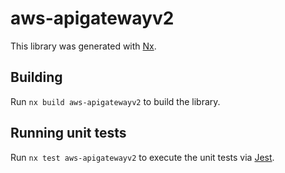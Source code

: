 # aws-apigatewayv2

This library was generated with [Nx](https://nx.dev).

## Building

Run `nx build aws-apigatewayv2` to build the library.

## Running unit tests

Run `nx test aws-apigatewayv2` to execute the unit tests via [Jest](https://jestjs.io).
